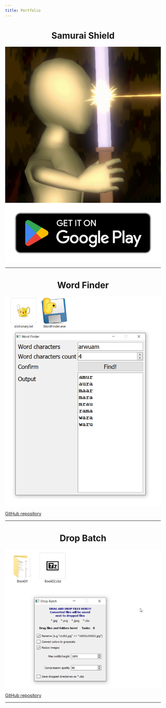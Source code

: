 ```yaml
---
title: Portfolio
---
```


<h1 style="text-align: center;">Samurai Shield</h1>

<img style="display: block; margin-left: auto; margin-right: auto;" src="/images/SShield_AppIcon.png" alt="Samurai Shield icon"/>

<a href="https://play.google.com/store/apps/details?id=com.GDMA.SamuraiShield">
	<img style="display: block; margin-left: auto; margin-right: auto;" src="/images/google-play-badge.png" alt="Samurai Shield Google Play Button"/>
</a>
    
---
    
<h1 style="text-align: center;">Word Finder</h1>

<img style="display: block; margin-left: auto; margin-right: auto;" src="https://github.com/JasonSpine/WordFinder/raw/main/README_files/AppScreenshot.png" alt="Word Finder screenshot"/>
   
[GitHub repository](https://github.com/JasonSpine/WordFinder)   

---

<h1 style="text-align: center;">Drop Batch</h1>

<img style="display: block; margin-left: auto; margin-right: auto;" src="https://github.com/JasonSpine/DropBatch/raw/main/README_files/AppGif.gif" alt="Drop Batch gif"/>

[GitHub repository](https://github.com/JasonSpine/DropBatch)   

---
